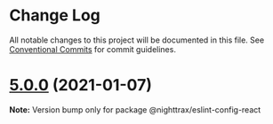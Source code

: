 # Change Log

All notable changes to this project will be documented in this file.
See [Conventional Commits](https://conventionalcommits.org) for commit guidelines.

# [5.0.0](https://github.com/NiGhTTraX/eslint-config/compare/@nighttrax/eslint-config-react@5.0.0-alpha.0...@nighttrax/eslint-config-react@5.0.0) (2021-01-07)

**Note:** Version bump only for package @nighttrax/eslint-config-react
